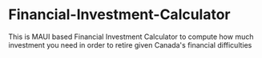 # Financial-Investment-Calculator
This is MAUI based Financial Investment Calculator to compute how much investment you need in order to retire given Canada's financial difficulties 
